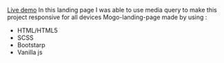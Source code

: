 [Live demo]( https://rehabmahmoud20.github.io/mogo-landing-page/)
In this landing page I was able to  use media query to make this project responsive for all devices
Mogo-landing-page made by using : 
* HTML/HTML5
* SCSS
* Bootstarp
* Vanilla js

